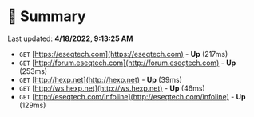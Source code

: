 # 📖 Summary
Last updated: **4/18/2022, 9:13:25 AM**

- `GET` [https://eseqtech.com](https://eseqtech.com) - **Up** (217ms)
- `GET` [http://forum.eseqtech.com](http://forum.eseqtech.com) - **Up** (253ms)
- `GET` [http://hexp.net](http://hexp.net) - **Up** (39ms)
- `GET` [http://ws.hexp.net](http://ws.hexp.net) - **Up** (46ms)
- `GET` [http://eseqtech.com/infoline](http://eseqtech.com/infoline) - **Up** (129ms)
